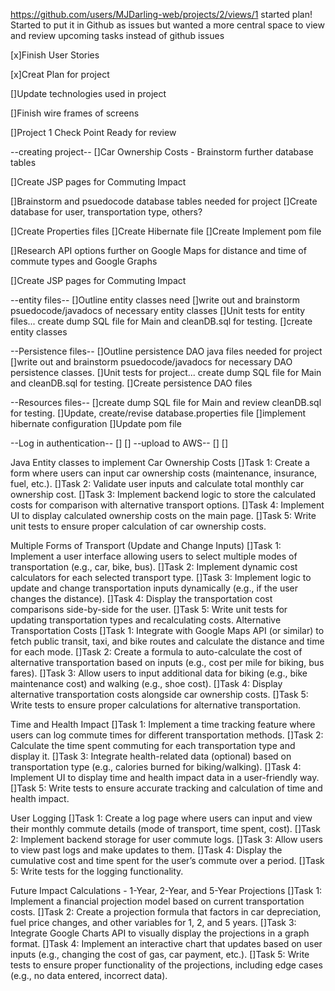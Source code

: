 https://github.com/users/MJDarling-web/projects/2/views/1
started plan! Started to put it in Github as issues but wanted a more central space to view and review upcoming tasks instead of github issues

[x]Finish User Stories

[x]Creat Plan for project

[]Update technologies used in project

[]Finish wire frames of screens

[]Project 1 Check Point Ready for review


--creating project--
[]Car Ownership Costs - Brainstorm further database tables

[]Create JSP pages for Commuting Impact

[]Brainstorm and psuedocode database tables needed for project
[]Create database for user, transportation type, others?

[]Create Properties files
[]Create Hibernate file
[]Create Implement pom file

[]Research API options further on Google Maps for distance and time of commute types and Google Graphs

[]Create JSP pages for Commuting Impact

--entity files--
[]Outline entity classes need
[]write out and brainstorm psuedocode/javadocs of necessary entity classes
[]Unit tests for entity files... create dump SQL file for Main and cleanDB.sql for testing.
[]create entity classes

--Persistence files--
[]Outline persistence DAO java files needed for project
[]write out and brainstorm psuedocode/javadocs for necessary DAO persistence classes. 
[]Unit tests for project... create dump SQL file for Main and cleanDB.sql for testing.
[]Create persistence DAO files 

--Resources files--
[]create dump SQL file for Main and review cleanDB.sql for testing.
[]Update, create/revise database.properties file
[]implement hibernate configuration 
[]Update pom file 

--Log in authentication--
[]
[]
--upload to AWS--
[]
[]

Java Entity classes to implement 
Car Ownership Costs
[]Task 1: Create a form where users can input car ownership costs (maintenance, insurance, fuel, etc.).
[]Task 2: Validate user inputs and calculate total monthly car ownership cost.
[]Task 3: Implement backend logic to store the calculated costs for comparison with alternative transport options.
[]Task 4: Implement UI to display calculated ownership costs on the main page.
[]Task 5: Write unit tests to ensure proper calculation of car ownership costs.

Multiple Forms of Transport (Update and Change Inputs)
[]Task 1: Implement a user interface allowing users to select multiple modes of transportation (e.g., car, bike, bus).
[]Task 2: Implement dynamic cost calculators for each selected transport type.
[]Task 3: Implement logic to update and change transportation inputs dynamically (e.g., if the user changes the distance).
[]Task 4: Display the transportation cost comparisons side-by-side for the user.
[]Task 5: Write unit tests for updating transportation types and recalculating costs.
Alternative Transportation Costs
[]Task 1: Integrate with Google Maps API (or similar) to fetch public transit, taxi, and bike routes and calculate the distance and time for each mode.
[]Task 2: Create a formula to auto-calculate the cost of alternative transportation based on inputs (e.g., cost per mile for biking, bus fares).
[]Task 3: Allow users to input additional data for biking (e.g., bike maintenance cost) and walking (e.g., shoe cost).
[]Task 4: Display alternative transportation costs alongside car ownership costs.
[]Task 5: Write tests to ensure proper calculations for alternative transportation.

Time and Health Impact
[]Task 1: Implement a time tracking feature where users can log commute times for different transportation methods.
[]Task 2: Calculate the time spent commuting for each transportation type and display it.
[]Task 3: Integrate health-related data (optional) based on transportation type (e.g., calories burned for biking/walking).
[]Task 4: Implement UI to display time and health impact data in a user-friendly way.
[]Task 5: Write tests to ensure accurate tracking and calculation of time and health impact.

User Logging
[]Task 1: Create a log page where users can input and view their monthly commute details (mode of transport, time spent, cost).
[]Task 2: Implement backend storage for user commute logs.
[]Task 3: Allow users to view past logs and make updates to them.
[]Task 4: Display the cumulative cost and time spent for the user’s commute over a period.
[]Task 5: Write tests for the logging functionality.

Future Impact Calculations - 1-Year, 2-Year, and 5-Year Projections
[]Task 1: Implement a financial projection model based on current transportation costs.
[]Task 2: Create a projection formula that factors in car depreciation, fuel price changes, and other variables for 1, 2, and 5 years.
[]Task 3: Integrate Google Charts API to visually display the projections in a graph format.
[]Task 4: Implement an interactive chart that updates based on user inputs (e.g., changing the cost of gas, car payment, etc.).
[]Task 5: Write tests to ensure proper functionality of the projections, including edge cases (e.g., no data entered, incorrect data).

